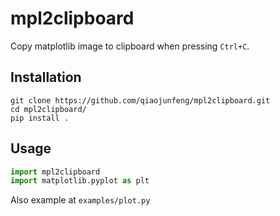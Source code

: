 # mpl2clipboard
Copy matplotlib image to clipboard when pressing `Ctrl+C`.

## Installation
```
git clone https://github.com/qiaojunfeng/mpl2clipboard.git
cd mpl2clipboard/
pip install .
```

## Usage

```python
import mpl2clipboard
import matplotlib.pyplot as plt
```

Also example at `examples/plot.py`
